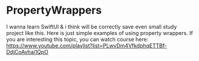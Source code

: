 # PropertyWrappers
I wanna learn SwiftUI & i think will be correctly save even small study project like this. Here is just simple examples of using property wrappers. If you are interesting this topic, you can watch course here: https://www.youtube.com/playlist?list=PLwvDm4VfkdphqETTBf-DdjCoAvhai1QpO
